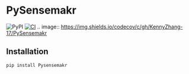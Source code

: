 # PySensemakr

![PyPI](https://img.shields.io/pypi/v/Pysensemakr)
[![CI](https://github.com/KennyZhang-17/PySensemakr/actions/workflows/ci.yml/badge.svg)](https://github.com/KennyZhang-17/PySensemakr/actions/workflows/ci.yml)
.. image:: https://img.shields.io/codecov/c/gh/KennyZhang-17/PySensemakr
## Installation

```
pip install Pysensemakr
```
